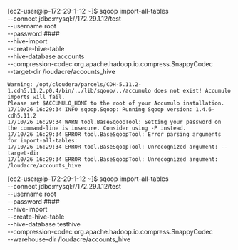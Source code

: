 [ec2-user@ip-172-29-1-12 ~]$ sqoop import-all-tables \
--connect jdbc:mysql://172.29.1.12/test \
--username root \
--password #### \
--hive-import \
--create-hive-table \
--hive-database accounts \
--compression-codec org.apache.hadoop.io.compress.SnappyCodec \
--target-dir /loudacre/accounts_hive

```
Warning: /opt/cloudera/parcels/CDH-5.11.2-1.cdh5.11.2.p0.4/bin/../lib/sqoop/../accumulo does not exist! Accumulo imports will fail.
Please set $ACCUMULO_HOME to the root of your Accumulo installation.
17/10/26 16:29:34 INFO sqoop.Sqoop: Running Sqoop version: 1.4.6-cdh5.11.2
17/10/26 16:29:34 WARN tool.BaseSqoopTool: Setting your password on the command-line is insecure. Consider using -P instead.
17/10/26 16:29:34 ERROR tool.BaseSqoopTool: Error parsing arguments for import-all-tables:
17/10/26 16:29:34 ERROR tool.BaseSqoopTool: Unrecognized argument: --target-dir
17/10/26 16:29:34 ERROR tool.BaseSqoopTool: Unrecognized argument: /loudacre/accounts_hive
```

[ec2-user@ip-172-29-1-12 ~]$ sqoop import-all-tables \
--connect jdbc:mysql://172.29.1.12/test \
--username root \
--password #### \
--hive-import \
--create-hive-table \
--hive-database testhive \
--compression-codec org.apache.hadoop.io.compress.SnappyCodec \
--warehouse-dir /loudacre/accounts_hive

